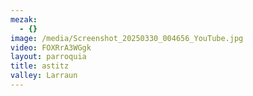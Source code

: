 ```yaml
---
mezak:
  - {}
image: /media/Screenshot_20250330_004656_YouTube.jpg
video: FOXRrA3WGgk
layout: parroquia
title: astitz
valley: Larraun
---
```

